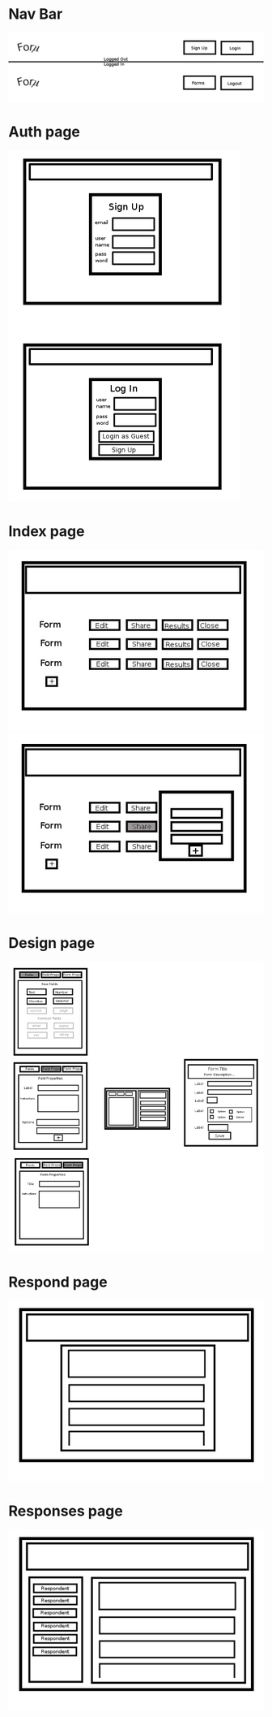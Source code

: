 
# Nav Bar
![NavBar]

# Auth page

![AuthMockUp]

# Index page

![Index]
![Share]

# Design page

![Design]

# Respond page

![Respond]

# Responses page

![Responses]

[Design]: ./wireframes/DesignPageMockup.png
[AuthMockUp]: ./wireframes/AuthMockUp.png
[NavBar]: ./wireframes/NavbarMockup.png
[Index]: ./wireframes/IndexMockup.png
[Share]: ./wireframes/IndexMockupShare.png
[Respond]: ./wireframes/RespondMockup.png
[Responses]: ./wireframes/ResponseMockup.png
